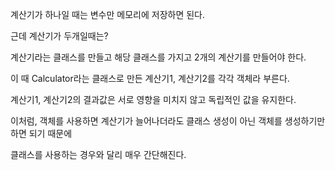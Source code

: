 계산기가 하나일 때는 변수만 메모리에 저장하면 된다.

근데 계산기가 두개일때는?

계산기라는 클래스를 만들고 해당 클래스를 가지고 2개의 계산기를 만들어야 한다.

이 때 Calculator라는 클래스로 만든 계산기1, 계산기2를 각각 객체라 부른다.

계산기1, 계산기2의 결과값은 서로 영향을 미치지 않고 독립적인 값을 유지한다.


이처럼, 객체를 사용하면 계산기가 늘어나더라도 클래스 생성이 아닌 객체를 생성하기만 하면 되기 때문에

클래스를 사용하는 경우와 달리 매우 간단해진다.